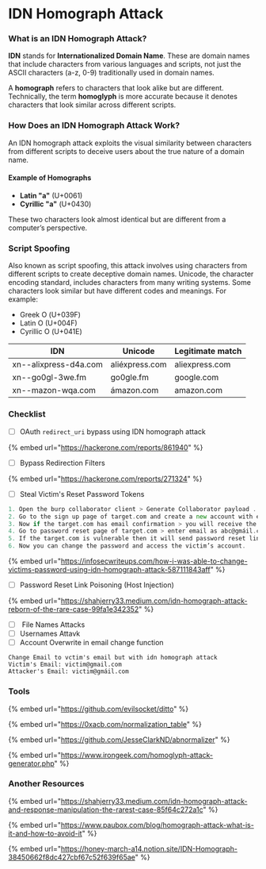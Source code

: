 # IDN Homograph Attack

### What is an IDN Homograph Attack?

**IDN** stands for **Internationalized Domain Name**. These are domain names that include characters from various languages and scripts, not just the ASCII characters (a-z, 0-9) traditionally used in domain names.

A **homograph** refers to characters that look alike but are different. Technically, the term **homoglyph** is more accurate because it denotes characters that look similar across different scripts.

### How Does an IDN Homograph Attack Work?

An IDN homograph attack exploits the visual similarity between characters from different scripts to deceive users about the true nature of a domain name.

#### Example of Homographs

* **Latin "a"** (U+0061)
* **Cyrillic "а"** (U+0430)

These two characters look almost identical but are different from a computer’s perspective.

### Script Spoofing

Also known as script spoofing, this attack involves using characters from different scripts to create deceptive domain names. Unicode, the character encoding standard, includes characters from many writing systems. Some characters look similar but have different codes and meanings. For example:

* Greek Ο (U+039F)
* Latin O (U+004F)
* Cyrillic О (U+041E)

| IDN                   | Unicode        | Legitimate match |
| --------------------- | -------------- | ---------------- |
| xn--alixpress-d4a.com | aliéxpress.com | aliexpress.com   |
| xn--go0gl-3we.fm      | go0glе.fm      | google.com       |
| xn--mazon-wqa.com     | ámazon.com     | amazon.com       |

### Checklist

* [ ] OAuth `redirect_uri` bypass using IDN homograph attack&#x20;

{% embed url="https://hackerone.com/reports/861940" %}

* [ ] Bypass Redirection Filters&#x20;

{% embed url="https://hackerone.com/reports/271324" %}

* [ ] Steal Victim's Reset Password Tokens&#x20;

```go
1. Open the burp collaborator client > Generate Collaborator payload .
2. Go to the sign up page of target.com and create a new account with email- abc@gmail.com.burpcollaboratorpayloadhere
3. Now if the target.com has email confirmation > you will receive the email confirmation link in burp collaborator client > verify the email.
4. Go to password reset page of target.com > enter email as abc@gmáil.com.burpcollaboratorpayloadhere
5. If the target.com is vulnerable then it will send password reset link to the mail- abc@xn — gmil-6na.com.burpcollaboratorpayloadhere and you will receive password reset link in burp collaborator client. Make sure to check in burp collaborator client -received email details: To- abc@xn — gmil-6na.com.burpcollaboratorpayloadhere.
6. Now you can change the password and access the victim’s account.
```

{% embed url="https://infosecwriteups.com/how-i-was-able-to-change-victims-password-using-idn-homograph-attack-587111843aff" %}

* [ ] Password Reset Link Poisoning (Host Injection)

{% embed url="https://shahjerry33.medium.com/idn-homograph-attack-reborn-of-the-rare-case-99fa1e342352" %}

* [ ] &#x20;File Names Attacks
* [ ] Usernames Attavk
* [ ] Account Overwrite in email change function

```
Change Email to vctim's email but with idn homograph attack 
Victim's Email: victim@gmail.com
Attacker's Email: victim@gmáil.com
```

### Tools

{% embed url="https://github.com/evilsocket/ditto" %}

{% embed url="https://0xacb.com/normalization_table" %}

{% embed url="https://github.com/JesseClarkND/abnormalizer" %}

{% embed url="https://www.irongeek.com/homoglyph-attack-generator.php" %}



### Another Resources

{% embed url="https://shahjerry33.medium.com/idn-homograph-attack-and-response-manipulation-the-rarest-case-85f64c272a1c" %}

{% embed url="https://www.paubox.com/blog/homograph-attack-what-is-it-and-how-to-avoid-it" %}

{% embed url="https://honey-march-a14.notion.site/IDN-Homograph-38450662f8dc427cbf67c52f639f65ae" %}

